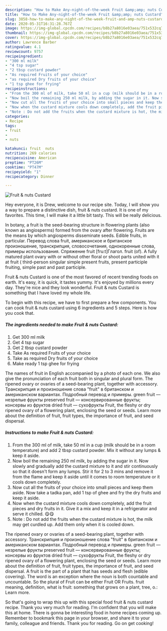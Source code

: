 ```yaml
---
description: "How to Make Any-night-of-the-week Fruit &amp;amp; nuts Custard"
title: "How to Make Any-night-of-the-week Fruit &amp;amp; nuts Custard"
slug: 3858-how-to-make-any-night-of-the-week-fruit-and-amp-nuts-custard
date: 2020-05-31T16:31:28.767Z
image: https://img-global.cpcdn.com/recipes/b8b27a8016e03aea/751x532cq70/fruit-nuts-custard-recipe-main-photo.jpg
thumbnail: https://img-global.cpcdn.com/recipes/b8b27a8016e03aea/751x532cq70/fruit-nuts-custard-recipe-main-photo.jpg
cover: https://img-global.cpcdn.com/recipes/b8b27a8016e03aea/751x532cq70/fruit-nuts-custard-recipe-main-photo.jpg
author: Lawrence Barber
ratingvalue: 4.1
reviewcount: 9757
recipeingredient:
- "300 ml milk"
- "4 tsp sugar"
- "2 tbsp custard powder"
- "As required Fruits of your choice"
- "as required Dry fruits of your choice"
- "1 tsp ghee for frying"
recipeinstructions:
- "From the 300 ml of milk, take 50 ml in a cup (milk should be in a room temperature) and add 2 tbsp custard powder. Mix it without any lumps &amp; keep it aside."
- "Now boil the remaining 250 ml milk, by adding the sugar in it. Now slowly and gradually add the custard mixture to it and stir continuously so that it doesn&#39;t form any lumps. Stir it for 2 to 3 mins and remove it from the flame and keep it aside until it comes to room temperature or it cools down completely."
- "Now cut all the fruits of your choice into small pieces and keep them aside. Now take a tadka pan, add 1 tsp of ghee and fry the dry fruits and keep it aside."
- "Now when the custard mixture cools down completely, add the fruit pieces and dry fruits in it. Give it a mix and keep it in a refrigerator and serve it chilled. 😋😋"
- "Note : Do not add the fruits when the custard mixture is hot, the milk may get curdled up. Add them only when it is cooled down."
categories:
- Recipe
tags:
- fruit
- 
- nuts

katakunci: fruit  nuts 
nutrition: 269 calories
recipecuisine: American
preptime: "PT26M"
cooktime: "PT47M"
recipeyield: "1"
recipecategory: Dinner

---
```



![Fruit &amp; nuts Custard](https://img-global.cpcdn.com/recipes/b8b27a8016e03aea/751x532cq70/fruit-nuts-custard-recipe-main-photo.jpg)

Hey everyone, it is Drew, welcome to our recipe site. Today, I will show you a way to prepare a distinctive dish, fruit &amp; nuts custard. It is one of my favorites. This time, I will make it a little bit tasty. This will be really delicious.

In botany, a fruit is the seed-bearing structure in flowering plants (also known as angiosperms) formed from the ovary after flowering. Fruits are the means by which angiosperms disseminate seeds. Edible fruits, in particular. Перевод слова fruit, американское и британское произношение, транскрипция, словосочетания, однокоренные слова, примеры использования. Спряжение fruit [fru:t]Глагол. fruit (of). A fully matured plant ovary with or without other floral or shoot parts united with it at fruit ( third-person singular simple present fruits, present participle fruiting, simple past and past participle.

Fruit &amp; nuts Custard is one of the most favored of recent trending foods on earth. It's easy, it is quick, it tastes yummy. It's enjoyed by millions every day. They're nice and they look wonderful. Fruit &amp; nuts Custard is something that I have loved my whole life.


To begin with this recipe, we have to first prepare a few components. You can cook fruit &amp; nuts custard using 6 ingredients and 5 steps. Here is how you cook that.

<!--inarticleads1-->

##### The ingredients needed to make Fruit &amp; nuts Custard:

1. Get 300 ml milk
1. Get 4 tsp sugar
1. Get 2 tbsp custard powder
1. Take As required Fruits of your choice
1. Take as required Dry fruits of your choice
1. Make ready 1 tsp ghee for frying


The names of fruit in English accompanied by a photo of each one. We also give the pronunciation of each fruit both in singular and plural form. The ripened ovary or ovaries of a seed-bearing plant, together with accessory. Транскрипция и произношение слова &#34;fruit&#34; в британском и американском вариантах. Подробный перевод и примеры. green fruit ― незрелые фрукты preserved fruit ― консервированные фрукты; консервы из фруктов dried fruit ― сухофрукты Fruit, the fleshy or dry ripened ovary of a flowering plant, enclosing the seed or seeds. Learn more about the definition of fruit, fruit types, the importance of fruit, and seed dispersal. 

<!--inarticleads2-->

##### Instructions to make Fruit &amp; nuts Custard:

1. From the 300 ml of milk, take 50 ml in a cup (milk should be in a room temperature) and add 2 tbsp custard powder. Mix it without any lumps &amp; keep it aside.
1. Now boil the remaining 250 ml milk, by adding the sugar in it. Now slowly and gradually add the custard mixture to it and stir continuously so that it doesn&#39;t form any lumps. Stir it for 2 to 3 mins and remove it from the flame and keep it aside until it comes to room temperature or it cools down completely.
1. Now cut all the fruits of your choice into small pieces and keep them aside. Now take a tadka pan, add 1 tsp of ghee and fry the dry fruits and keep it aside.
1. Now when the custard mixture cools down completely, add the fruit pieces and dry fruits in it. Give it a mix and keep it in a refrigerator and serve it chilled. 😋😋
1. Note : Do not add the fruits when the custard mixture is hot, the milk may get curdled up. Add them only when it is cooled down.


The ripened ovary or ovaries of a seed-bearing plant, together with accessory. Транскрипция и произношение слова &#34;fruit&#34; в британском и американском вариантах. Подробный перевод и примеры. green fruit ― незрелые фрукты preserved fruit ― консервированные фрукты; консервы из фруктов dried fruit ― сухофрукты Fruit, the fleshy or dry ripened ovary of a flowering plant, enclosing the seed or seeds. Learn more about the definition of fruit, fruit types, the importance of fruit, and seed dispersal. A fruit is the part of a plant that has seeds and flesh (edible covering). The word is an exception where the noun is both countable and uncountable. So the plural of Fruit can be either Fruit OR Fruits. fruit meaning, definition, what is fruit: something that grows on a plant, tree, o.: Learn more. 

So that's going to wrap this up with this special food fruit &amp; nuts custard recipe. Thank you very much for reading. I'm confident that you will make this at home. There is gonna be interesting food in home recipes coming up. Remember to bookmark this page in your browser, and share it to your family, colleague and friends. Thank you for reading. Go on get cooking!
